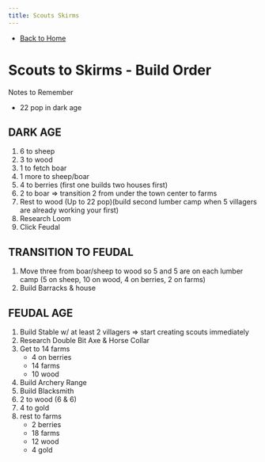 ```yaml
---
title: Scouts Skirms
---
```

 
 - [Back to Home](README.md)

# Scouts to Skirms - Build Order

Notes to Remember
- 22 pop in dark age

## DARK AGE
1. 6 to sheep
2. 3 to wood
3. 1 to fetch boar
4. 1 more to sheep/boar
5. 4 to berries (first one builds two houses first)
6. 2 to boar => transition 2 from under the town center to farms
7. Rest to wood (Up to 22 pop)(build second lumber camp when 5 villagers are already working your first)
8. Research Loom
9. Click Feudal

## TRANSITION TO FEUDAL

1. Move three from boar/sheep to wood so 5 and 5 are on each lumber camp (5 on sheep, 10 on wood, 4 on berries, 2 on farms)
2. Build Barracks & house

## FEUDAL AGE
1. Build Stable w/ at least 2 villagers => start creating scouts immediately
2. Research Double Bit Axe & Horse Collar
2. Get to 14 farms
    - 4 on berries
    - 14 farms
    - 10 wood
3. Build Archery Range
4. Build Blacksmith
5. 2 to wood (6 & 6)
6. 4 to gold
7. rest to farms
    - 2 berries
    - 18 farms
    - 12 wood
    - 4 gold
